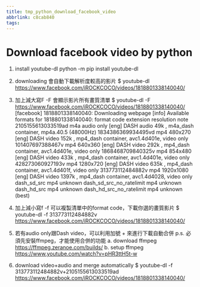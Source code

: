 ```yaml
---
title: tmp_python_download_facebook_video
abbrlink: c8cab840
tags:
---
```

Download facebook video by python
===

1. install youtube-dl
python -m pip install youtube-dl

2. downloading 會自動下載解析度較高的影片
$ youtube-dl https://www.facebook.com/iROCKCOCO/videos/1818801338140040/

3. 加上減大寫F -F 會顯示影片所有畫質清單
$ youtube-dl -F https://www.facebook.com/iROCKCOCO/videos/1818801338140040/
[facebook] 1818801338140040: Downloading webpage
[info] Available formats for 1818801338140040:
format code extension resolution note
2105155613033519ad m4a audio only [eng] DASH audio 49k , m4a_dash container, mp4a.40.5 (48000Hz)
1834386369934495vd mp4 480x270 [eng] DASH video 152k , mp4_dash container, avc1.4d401e, video only
101407697388467v mp4 640x360 [eng] DASH video 292k , mp4_dash container, avc1.4d401e, video only
1868468709840325v mp4 854x480 [eng] DASH video 433k , mp4_dash container, avc1.4d401e, video only
428273060927193v mp4 1280x720 [eng] DASH video 635k , mp4_dash container, avc1.4d401f, video only
313773112484882v mp4 1920x1080 [eng] DASH video 1397k , mp4_dash container, avc1.4d4028, video only
dash_sd_src mp4 unknown
dash_sd_src_no_ratelimit mp4 unknown
dash_hd_src mp4 unknown
dash_hd_src_no_ratelimit mp4 unknown (best)

4. 加上減小寫f -f 可以複製清單中的format code，下載你選的畫質影片
$ youtube-dl -f 313773112484882v https://www.facebook.com/iROCKCOCO/videos/1818801338140040/

5. 若有audio only跟Dash video，可以利用加號 + 來進行下載自動合併
p.s. 必須先安裝ffmpeg，才能使用合併的功能
a. download ffmpeg
https://ffmpeg.zeranoe.com/builds/
b. setup ffmpeg
https://www.youtube.com/watch?v=pHR3ttH5t-w

6. download video+audio and merge automatically
$ youtube-dl -f 313773112484882v+2105155613033519ad https://www.facebook.com/iROCKCOCO/videos/1818801338140040/